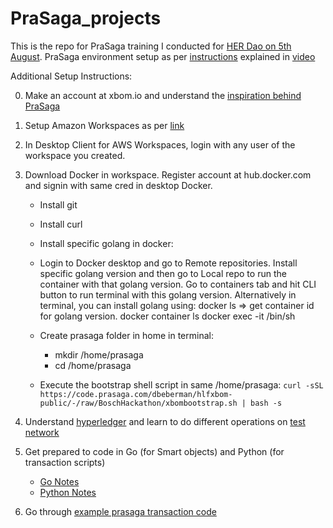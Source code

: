 # PraSaga_projects


This is the repo for PraSaga training I conducted for [HER Dao on 5th August](https://lu.ma/PraSagaDevSession).
PraSaga environment setup as per [instructions](https://code.prasaga.com/dbeberman/hlfxbom-public) explained in [video](https://www.youtube.com/watch?v=dNAkDeLpG2Y&list=PLWwdXaokFYJt60Tkf00a-BRAdES0Nu1We&index=1)

Additional Setup Instructions:

0. Make an account at xbom.io and understand the [inspiration behind PraSaga](https://www.youtube.com/watch?v=GkIPFbS4RDM)
1. Setup Amazon Workspaces as per [link](https://www.youtube.com/watch?v=U4V44EFJeLs)
2. In Desktop Client for AWS Workspaces, login with any user of the workspace you created.
3. Download Docker in workspace. Register account at hub.docker.com and signin with same cred in desktop Docker. 
   - Install git 
   - Install curl
   - Install specific golang in docker:
   - Login to Docker desktop and go to Remote repositories. Install specific golang version and then go to Local repo to run the container with that golang      version. Go to containers tab and hit CLI button to run terminal with this golang version.
     Alternatively in terminal, you can install golang using:
     docker ls => get container id for golang version.
     docker container ls 
     docker exec -it <golang container id> /bin/sh

   - Create prasaga folder in home in terminal: 
      - mkdir /home/prasaga
      - cd /home/prasaga

   - Execute the bootstrap shell script in same /home/prasaga:
     `curl -sSL https://code.prasaga.com/dbeberman/hlfxbom-public/-/raw/BoschHackathon/xbombootstrap.sh | bash -s`

4. Understand [hyperledger](https://hyperledger-fabric.readthedocs.io/en/latest/whatis.html) and learn to do different operations on [test network](https://github.com/hyperledger/fabric-samples/tree/main/test-network/scripts)
  
5. Get prepared to code in Go (for Smart objects) and Python (for transaction scripts)
   - [Go Notes](https://docs.google.com/document/d/17RohAt0Ut-kNhRClCbty3WvF3dkwIE8F7Xh00r7KjtU/edit?usp=sharing)
   - [Python Notes](https://docs.google.com/document/d/13BTxZVr3hvXsIHyPWLsYUGol_Ry-fExBA8J4VbSezqE/edit?usp=sharing)

6. Go through [example prasaga transaction code](https://www.xbom.io/resources/)


